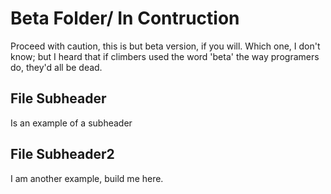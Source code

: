 # Beta Folder/ In Contruction

Proceed with caution, this is but beta version, if you will. Which one, I don't know; but I heard that if climbers used the word 'beta' the way programers do, they'd all be dead. 

## File Subheader

Is an example of a subheader 

## File Subheader2

I am another example, build me here.


